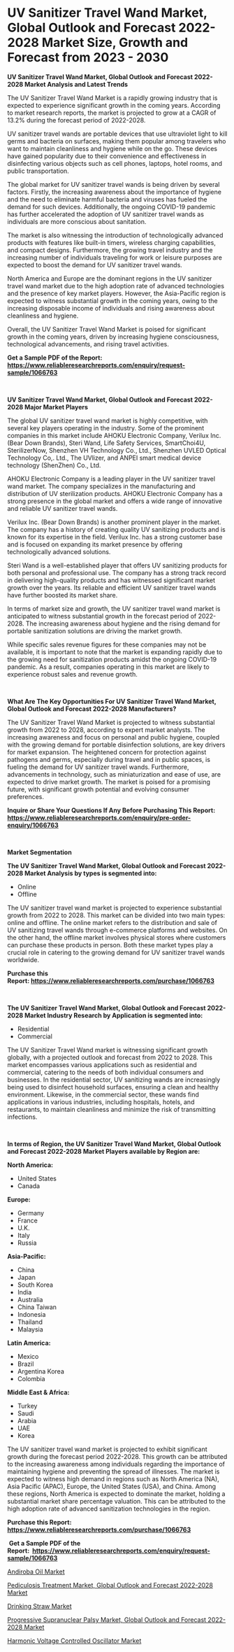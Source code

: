 <p><h1>UV Sanitizer Travel Wand Market, Global Outlook and Forecast 2022-2028 Market Size, Growth and Forecast from 2023 - 2030</h1></p><p><strong>UV Sanitizer Travel Wand Market, Global Outlook and Forecast 2022-2028 Market Analysis and Latest Trends</strong></p>
<p><p>The UV Sanitizer Travel Wand Market is a rapidly growing industry that is expected to experience significant growth in the coming years. According to market research reports, the market is projected to grow at a CAGR of 13.2% during the forecast period of 2022-2028.</p><p>UV sanitizer travel wands are portable devices that use ultraviolet light to kill germs and bacteria on surfaces, making them popular among travelers who want to maintain cleanliness and hygiene while on the go. These devices have gained popularity due to their convenience and effectiveness in disinfecting various objects such as cell phones, laptops, hotel rooms, and public transportation.</p><p>The global market for UV sanitizer travel wands is being driven by several factors. Firstly, the increasing awareness about the importance of hygiene and the need to eliminate harmful bacteria and viruses has fueled the demand for such devices. Additionally, the ongoing COVID-19 pandemic has further accelerated the adoption of UV sanitizer travel wands as individuals are more conscious about sanitation.</p><p>The market is also witnessing the introduction of technologically advanced products with features like built-in timers, wireless charging capabilities, and compact designs. Furthermore, the growing travel industry and the increasing number of individuals traveling for work or leisure purposes are expected to boost the demand for UV sanitizer travel wands.</p><p>North America and Europe are the dominant regions in the UV sanitizer travel wand market due to the high adoption rate of advanced technologies and the presence of key market players. However, the Asia-Pacific region is expected to witness substantial growth in the coming years, owing to the increasing disposable income of individuals and rising awareness about cleanliness and hygiene.</p><p>Overall, the UV Sanitizer Travel Wand Market is poised for significant growth in the coming years, driven by increasing hygiene consciousness, technological advancements, and rising travel activities.</p></p>
<p><strong>Get a Sample PDF of the Report:&nbsp; <a href="https://www.reliableresearchreports.com/enquiry/request-sample/1066763">https://www.reliableresearchreports.com/enquiry/request-sample/1066763</a></strong></p>
<p>&nbsp;</p>
<p><strong>UV Sanitizer Travel Wand Market, Global Outlook and Forecast 2022-2028 Major Market Players</strong></p>
<p><p>The global UV sanitizer travel wand market is highly competitive, with several key players operating in the industry. Some of the prominent companies in this market include AHOKU Electronic Company, Verilux Inc. (Bear Down Brands), Steri Wand, Life Safety Services, SmartChoi4U, SterilizerNow, Shenzhen VH Technology Co., Ltd., Shenzhen UVLED Optical Technology Co,. Ltd., The UVlizer, and ANPEI smart medical device technology (ShenZhen) Co., Ltd.</p><p>AHOKU Electronic Company is a leading player in the UV sanitizer travel wand market. The company specializes in the manufacturing and distribution of UV sterilization products. AHOKU Electronic Company has a strong presence in the global market and offers a wide range of innovative and reliable UV sanitizer travel wands.</p><p>Verilux Inc. (Bear Down Brands) is another prominent player in the market. The company has a history of creating quality UV sanitizing products and is known for its expertise in the field. Verilux Inc. has a strong customer base and is focused on expanding its market presence by offering technologically advanced solutions.</p><p>Steri Wand is a well-established player that offers UV sanitizing products for both personal and professional use. The company has a strong track record in delivering high-quality products and has witnessed significant market growth over the years. Its reliable and efficient UV sanitizer travel wands have further boosted its market share.</p><p>In terms of market size and growth, the UV sanitizer travel wand market is anticipated to witness substantial growth in the forecast period of 2022-2028. The increasing awareness about hygiene and the rising demand for portable sanitization solutions are driving the market growth.</p><p>While specific sales revenue figures for these companies may not be available, it is important to note that the market is expanding rapidly due to the growing need for sanitization products amidst the ongoing COVID-19 pandemic. As a result, companies operating in this market are likely to experience robust sales and revenue growth.</p></p>
<p>&nbsp;</p>
<p><strong>What Are The Key Opportunities For UV Sanitizer Travel Wand Market, Global Outlook and Forecast 2022-2028 Manufacturers?</strong></p>
<p><p>The UV Sanitizer Travel Wand Market is projected to witness substantial growth from 2022 to 2028, according to expert market analysts. The increasing awareness and focus on personal and public hygiene, coupled with the growing demand for portable disinfection solutions, are key drivers for market expansion. The heightened concern for protection against pathogens and germs, especially during travel and in public spaces, is fueling the demand for UV sanitizer travel wands. Furthermore, advancements in technology, such as miniaturization and ease of use, are expected to drive market growth. The market is poised for a promising future, with significant growth potential and evolving consumer preferences.</p></p>
<p><strong>Inquire or Share Your Questions If Any Before Purchasing This Report: <a href="https://www.reliableresearchreports.com/enquiry/pre-order-enquiry/1066763">https://www.reliableresearchreports.com/enquiry/pre-order-enquiry/1066763</a></strong></p>
<p>&nbsp;</p>
<p><strong>Market Segmentation</strong></p>
<p><strong>The UV Sanitizer Travel Wand Market, Global Outlook and Forecast 2022-2028 Market Analysis by types is segmented into:</strong></p>
<p><ul><li>Online</li><li>Offline</li></ul></p>
<p><p>The UV sanitizer travel wand market is projected to experience substantial growth from 2022 to 2028. This market can be divided into two main types: online and offline. The online market refers to the distribution and sale of UV sanitizing travel wands through e-commerce platforms and websites. On the other hand, the offline market involves physical stores where customers can purchase these products in person. Both these market types play a crucial role in catering to the growing demand for UV sanitizer travel wands worldwide.</p></p>
<p><strong>Purchase this Report:&nbsp;<a href="https://www.reliableresearchreports.com/purchase/1066763">https://www.reliableresearchreports.com/purchase/1066763</a></strong></p>
<p>&nbsp;</p>
<p><strong>The UV Sanitizer Travel Wand Market, Global Outlook and Forecast 2022-2028 Market Industry Research by Application is segmented into:</strong></p>
<p><ul><li>Residential</li><li>Commercial</li></ul></p>
<p><p>The UV Sanitizer Travel Wand market is witnessing significant growth globally, with a projected outlook and forecast from 2022 to 2028. This market encompasses various applications such as residential and commercial, catering to the needs of both individual consumers and businesses. In the residential sector, UV sanitizing wands are increasingly being used to disinfect household surfaces, ensuring a clean and healthy environment. Likewise, in the commercial sector, these wands find applications in various industries, including hospitals, hotels, and restaurants, to maintain cleanliness and minimize the risk of transmitting infections.</p></p>
<p>&nbsp;</p>
<p><strong>In terms of Region, the UV Sanitizer Travel Wand Market, Global Outlook and Forecast 2022-2028 Market Players available by Region are:</strong></p>
<p>
    <p> <strong> North America: </strong>
        <ul>
            <li>United States</li>
            <li>Canada</li>
        </ul>
        </p> 
    <p> <strong> Europe: </strong>
        <ul>
            <li>Germany</li>
            <li>France</li>
            <li>U.K.</li>
            <li>Italy</li>
            <li>Russia</li>
        </ul>
        </p> 
    <p> <strong> Asia-Pacific: </strong>
        <ul>
            <li>China</li>
            <li>Japan</li>
            <li>South Korea</li>
            <li>India</li>
            <li>Australia</li>
            <li>China Taiwan</li>
            <li>Indonesia</li>
            <li>Thailand</li>
            <li>Malaysia</li>
        </ul>
        </p> 
    <p> <strong> Latin America: </strong>
        <ul>
            <li>Mexico</li>
            <li>Brazil</li>
            <li>Argentina Korea</li>
            <li>Colombia</li>
        </ul>
        </p> 
    <p> <strong> Middle East & Africa: </strong>
        <ul>
            <li>Turkey</li>
            <li>Saudi</li>
            <li>Arabia</li>
            <li>UAE</li>
            <li>Korea</li>
        </ul>
    </p>
    </p>
<p><p>The UV sanitizer travel wand market is projected to exhibit significant growth during the forecast period 2022-2028. This growth can be attributed to the increasing awareness among individuals regarding the importance of maintaining hygiene and preventing the spread of illnesses. The market is expected to witness high demand in regions such as North America (NA), Asia Pacific (APAC), Europe, the United States (USA), and China. Among these regions, North America is expected to dominate the market, holding a substantial market share percentage valuation. This can be attributed to the high adoption rate of advanced sanitization technologies in the region.</p></p>
<p><strong>Purchase this Report: <a href="https://www.reliableresearchreports.com/purchase/1066763">https://www.reliableresearchreports.com/purchase/1066763</a></strong></p>
<p>&nbsp;<strong>Get a Sample PDF of the Report:&nbsp;&nbsp;<a href="https://www.reliableresearchreports.com/enquiry/request-sample/1066763">https://www.reliableresearchreports.com/enquiry/request-sample/1066763</a></strong></p>
<p><strong></strong></p>
<p><p><a href="https://medium.com/@kennethjensen27/andiroba-oil-market-size-growth-forecast-2023-2030-3d7da8830474">Andiroba Oil Market</a></p><p><a href="https://github.com/RoccoManning/Market-Research-Report-List-1/blob/main/pediculosis-treatment-market-global-outlook-and-forecast-2022-2028-market.md">Pediculosis Treatment Market, Global Outlook and Forecast 2022-2028 Market</a></p><p><a href="https://medium.com/@donaldmendez2018/drinking-straw-market-size-growth-forecast-2023-2030-acf92d9c2514">Drinking Straw Market</a></p><p><a href="https://github.com/NorbertYates/Market-Research-Report-List-1/blob/main/progressive-supranuclear-palsy-market-global-outlook-and-forecast-2022-2028-market.md">Progressive Supranuclear Palsy Market, Global Outlook and Forecast 2022-2028 Market</a></p><p><a href="https://www.reportprime.com/harmonic-voltage-controlled-oscillator-r4353">Harmonic Voltage Controlled Oscillator Market</a></p></p>
